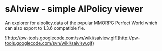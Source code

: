 # sAIview - simple AIPolicy viewer #

An explorer for aipolicy.data of the popular MMORPG Perfect World which can also export to 1.3.6 compatible file.

![http://pw-tools.googlecode.com/svn/wiki/saiview.gif](http://pw-tools.googlecode.com/svn/wiki/saiview.gif)